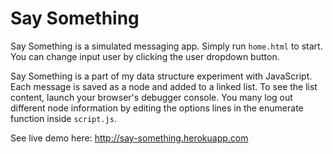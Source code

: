Say Something
=============

Say Something is a simulated messaging app. Simply run ```home.html``` to start. You can change input user by clicking the user dropdown button.  

Say Something is a part of my data structure experiment with JavaScript. Each message is saved as a node and added to a linked list. To see the list content, launch your browser's debugger console. You many log out different node information by editing the options lines in the enumerate function inside ```script.js```.  

See live demo here: http://say-something.herokuapp.com
<br>
<br>
